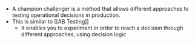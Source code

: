 - A champion challenger is a method that allows different approaches to testing operational decisions in production. 
- This is similar to [[AB Testing]] 
	- It enables you to experiment in order to reach a decision through different approaches, using decision logic 